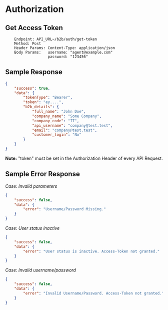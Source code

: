 # Authorization

## Get Access Token
```
    Endpoint: API_URL~/b2b/auth/get-token
    Method: Post
    Header Params: Content-Type: application/json
    Body Params:   username: "agent@example.com"
                   password: "123456"
```
## Sample Response
```json
{
    "success": true,
    "data": {
        "tokenType": "Bearer",
        "token": "ey....",
        "b2b_details": {
            "full_name": "John Doe",
            "company_name": "Some Company",
            "company_code": "IT",
            "api_username": "company@test.test",
            "email": "company@test.test",
            "customer_login": "No"
        }
    }
}
```
**Note:** "token" must be set in the Authorization Header of every API Request.

## Sample Error Response

*Case: Invalid parameters*
```json
{
    "success": false,
    "data": {
        "error": "Username/Password Missing."
    }
}
```

*Case: User status inactive*
```json
{
    "success": false,
    "data": {
        "error": "User status is inactive. Access-Token not granted."
    }
}
```

*Case: Invalid username/password*
```json
{
    "success": false,
    "data": {
        "error": "Invalid Username/Password. Access-Token not granted."
    }
}
```